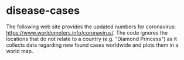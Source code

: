 # disease-cases
The following web site provides the updated numbers for coronavirus: https://www.worldometers.info/coronavirus/. The code ignores the locations that do not relate to a country (e.g. "Diamond Princess") as it collects data regarding new found cases worldwide and plots them in a world map. 
